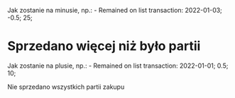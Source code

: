 Jak zostanie na minusie, np.:
    - Remained on list transaction: 2022-01-03; -0.5; 25; 

Sprzedano więcej niż było partii
==


Jak zostanie na plusie, np.:
    - Remained on list transaction: 2022-01-01; 0.5; 10; 

Nie sprzedano wszystkich partii zakupu